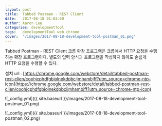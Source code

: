 ```yaml
---
layout: post
title:  Tabbed Postman - REST Client
date:   2017-08-18 01:03:00
author: Aaron Lee
categories: developmentTool
tags:	developmentTool web chrome
cover:  "/images/2017-08-18-development-tool-postman_01.png"
---
```


Tabbed Postman - REST Client 크롬 확장 프로그램은 크롬에서 HTTP 요청을 수행하는 확장 프로그램이다. 별도의 입력 양식과 프로그램을 작성하지 않아도 손쉽게 HTTP 요청을 수행할 수 있다.

설치 url : [https://chrome.google.com/webstore/detail/tabbed-postman-rest-clien/coohjcphdfgbiolnekdpbcijmhambjff?utm_source=chrome-ntp-icon](https://chrome.google.com/webstore/detail/tabbed-postman-rest-clien/coohjcphdfgbiolnekdpbcijmhambjff?utm_source=chrome-ntp-icon)

![_config.yml]({{ site.baseurl }}/images/2017-08-18-development-tool-postman_01.png)

![_config.yml]({{ site.baseurl }}/images/2017-08-18-development-tool-postman_02.png)